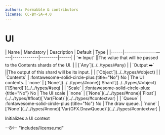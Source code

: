 ```yaml
---
authors: Formabble & contributors
license: CC-BY-SA-4.0
---
```



# UI

<div class="sh-parameters" markdown="1">
| Name | Mandatory | Description | Default | Type |
|------|---------------------|-------------|---------|------|
| `⬅️ Input` ||The value that will be passed to the Contents shards of the UI. | | [`Any`](../../types/#any) |
| `Output ➡️` ||The output of this shard will be its input. | | [`Object`](../../types/#object) |
| `Contents` | :fontawesome-solid-circle-plus:{title="No"} No  | The UI contents. | `none` | [`None`](../../types/#none)[`Shard`](../../types/#object)[`[Shard]`](../../types/#seq) |
| `Scale` | :fontawesome-solid-circle-plus:{title="No"} No  | The UI scale | `none` | [`None`](../../types/#none)[`Float`](../../types/#float)[`Var(Float)`](../../types/#contextvar) |
| `Queue` | :fontawesome-solid-circle-plus:{title="No"} No  | The draw queue. | `none` | [`None`](../../types/#none)[`Var(GFX.DrawQueue)`](../../types/#contextvar) |

</div>

Initializes a UI context

--8<-- "includes/license.md"

